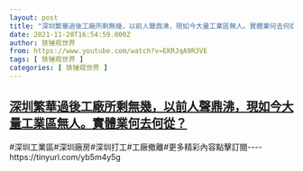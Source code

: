 ```yaml
---
layout: post
title: "深圳繁華過後工廠所剩無幾，以前人聲鼎沸，現如今大量工業區無人。實體業何去何從？"
date: 2021-11-20T16:54:59.000Z
author: 铁锤观世界
from: https://www.youtube.com/watch?v=EKRJqA9R3VE
tags: [ 铁锤观世界 ]
categories: [ 铁锤观世界 ]
---
```

<!--1637427299000-->
[深圳繁華過後工廠所剩無幾，以前人聲鼎沸，現如今大量工業區無人。實體業何去何從？](https://www.youtube.com/watch?v=EKRJqA9R3VE)
------

<div>
#深圳工業區#深圳廠房#深圳打工#工廠撤離#更多精彩內容點擊訂閱----https://tinyurl.com/yb5m4y5g
</div>
